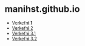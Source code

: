# manihst.github.io

* [Verkefni 1](verkefni1)
* [Verkefni 2](verkefni2)
* [Verkefni 3.1](verkefni3.1)
* [Verkefni 3.2](verkefni3.2)

